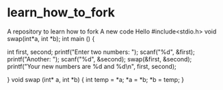 # learn_how_to_fork
A repository to learn how to fork
A new code
Hello
#include<stdio.h>
void swap(int*a, int *b);
int main ()
{

int first, second;
printf("Enter two numbers: ");
scanf("%d", &first);
printf("Another: ");
scanf("%d", &second);
swap(&first, &second);
printf("Your new numbers are %d and %d\n", first, second);

}
void swap (int* a, int *b)
{
int temp = *a;
*a = *b;
*b = temp;
}
